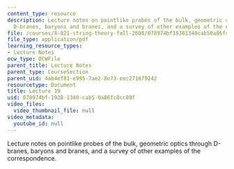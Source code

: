 ```yaml
---
content_type: resource
description: Lecture notes on pointlike probes of the bulk, geometric optics through
  D-branes, baryons and branes, and a survey of other examples of the correspondence.
file: /courses/8-821-string-theory-fall-2008/078974bf19381340cab50a86fc8cc89f_lecture19.pdf
file_type: application/pdf
learning_resource_types:
- Lecture Notes
ocw_type: OCWFile
parent_title: Lecture Notes
parent_type: CourseSection
parent_uid: 4ab4ef81-e995-7ae2-8e73-eec271679242
resourcetype: Document
title: Lecture 19
uid: 078974bf-1938-1340-cab5-0a86fc8cc89f
video_files:
  video_thumbnail_file: null
video_metadata:
  youtube_id: null
---
```

Lecture notes on pointlike probes of the bulk, geometric optics through D-branes, baryons and branes, and a survey of other examples of the correspondence.

